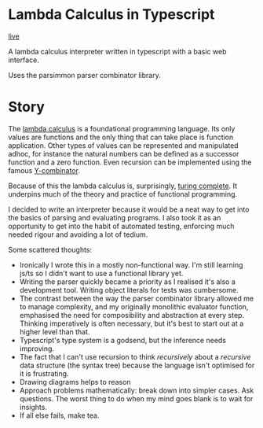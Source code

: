 # Lambda Calculus in Typescript

[live](https://notinventedthere.github.io/lambda/)

A lambda calculus interpreter written in typescript with a basic web interface.

Uses the parsimmon parser combinator library.

# Story
The [lambda calculus](https://www.inf.fu-berlin.de/lehre/WS03/alpi/lambda.pdf)
is a foundational programming language. Its only values are functions
and the only thing that can take place is function application. Other types of
values can be represented and manipulated adhoc, for instance the natural
numbers can be defined as a successor function and a zero function. Even
recursion can be implemented using the famous [Y-combinator](https://mvanier.livejournal.com/2897.html).

Because of this the lambda calculus is, surprisingly,
[turing complete](https://simple.wikipedia.org/wiki/Turing_complete).
It underpins much of the theory and practice of functional programming.

I decided to write an interpreter because it would be a neat way to get into the basics
of parsing and evaluating programs. I also took it as an opportunity to get into
the habit of automated testing, enforcing much needed rigour and avoiding a lot of
tedium.

Some scattered thoughts:

- Ironically I wrote this in a mostly non-functional way. I'm still learning js/ts so I didn't want to use a functional library yet.
- Writing the parser quickly became a priority as I realised it's also a development
tool. Writing object literals for tests was cumbersome.
- The contrast between the way the parser combinator library allowed me to manage
complexity, and my originally monolithic evaluator function, emphasised
the need for composibility and abstraction at every step. Thinking imperatively is
often necessary, but it's best to start out at a higher level than that.
- Typescript's type system is a godsend, but the inference needs improving.
- The fact that I can't use recursion to think _recursively_ about a _recursive_ data
structure (the syntax tree) because the language isn't optimised for it is frustrating.
- Drawing diagrams helps to reason
- Approach problems mathematically: break down into simpler cases. Ask questions.
The worst thing to do when my mind goes blank is to wait for insights.
- If all else fails, make tea.
